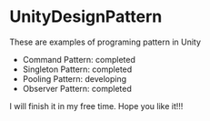 # UnityDesignPattern
These are examples of programing pattern in Unity

- Command Pattern: completed
- Singleton Pattern: completed
- Pooling Pattern: developing
- Observer Pattern: completed

I will finish it in my free time.
Hope you like it!!!
